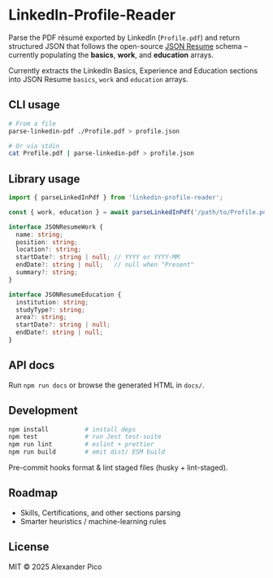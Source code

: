 # LinkedIn-Profile-Reader

Parse the PDF résumé exported by LinkedIn (`Profile.pdf`) and return structured JSON that follows the open-source [JSON Resume](https://jsonresume.org/) schema – currently populating the **basics**, **work**, and **education** arrays.

Currently extracts the LinkedIn Basics, Experience and Education sections into JSON Resume `basics`, `work` and `education` arrays.

## CLI usage

```sh
# From a file
parse-linkedin-pdf ./Profile.pdf > profile.json

# Or via stdin
cat Profile.pdf | parse-linkedin-pdf > profile.json
```

## Library usage

```ts
import { parseLinkedInPdf } from 'linkedin-profile-reader';

const { work, education } = await parseLinkedInPdf('/path/to/Profile.pdf');
```

```ts
interface JSONResumeWork {
  name: string;
  position: string;
  location?: string;
  startDate?: string | null; // YYYY or YYYY-MM
  endDate?: string | null;   // null when "Present"
  summary?: string;
}

interface JSONResumeEducation {
  institution: string;
  studyType?: string;
  area?: string;
  startDate?: string | null;
  endDate?: string | null;
}
```

## API docs
Run `npm run docs` or browse the generated HTML in `docs/`.

## Development

```sh
npm install          # install deps
npm test             # run Jest test-suite
npm run lint         # eslint + prettier
npm run build        # emit dist/ ESM build
```

Pre-commit hooks format & lint staged files (husky + lint-staged).

## Roadmap
* Skills, Certifications, and other sections parsing
* Smarter heuristics / machine-learning rules

## License

MIT © 2025 Alexander Pico